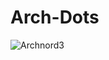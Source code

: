 # Arch-Dots

![Archnord3](https://user-images.githubusercontent.com/64110504/99865056-daaa7a80-2b6c-11eb-9624-c76910c4c5d0.png)

